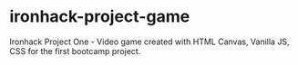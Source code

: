 # ironhack-project-game
Ironhack Project One - Video game created with HTML Canvas, Vanilla JS, CSS for the first bootcamp project.
